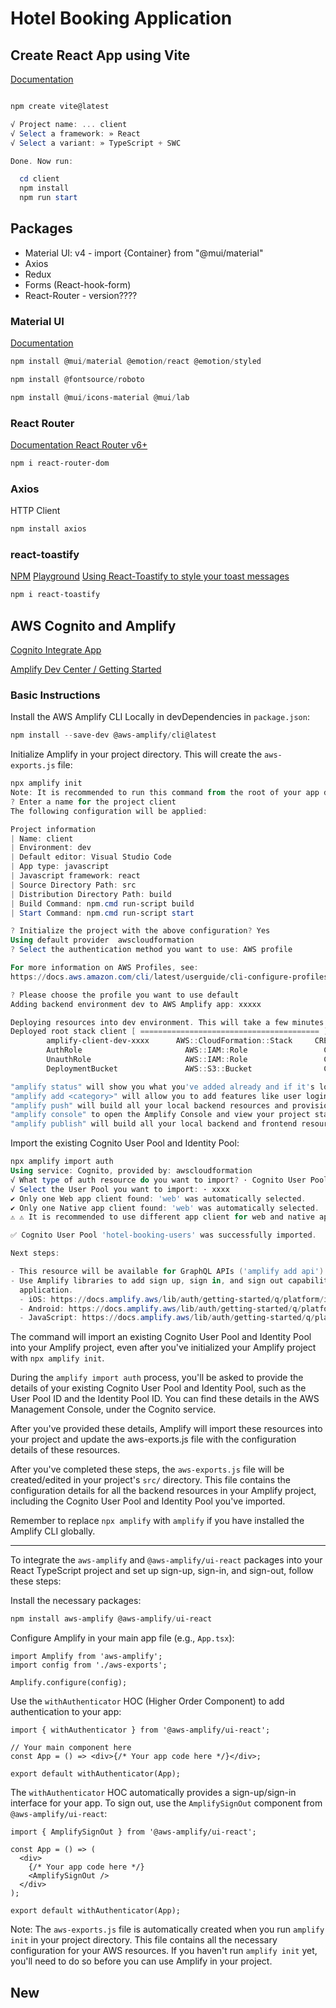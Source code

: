 # Hotel Booking Application

## Create React App using Vite

[Documentation](https://vitejs.dev/guide/)

```powershell

npm create vite@latest

√ Project name: ... client
√ Select a framework: » React
√ Select a variant: » TypeScript + SWC

Done. Now run:

  cd client
  npm install
  npm run start
```

## Packages

- Material UI: v4 - import {Container} from "@mui/material"
- Axios
- Redux
- Forms (React-hook-form)
- React-Router - version????

### Material UI

[Documentation](https://mui.com/material-ui/)

```powershell
npm install @mui/material @emotion/react @emotion/styled

npm install @fontsource/roboto

npm install @mui/icons-material @mui/lab

```

### React Router

[Documentation React Router v6+](https://reactrouter.com/en/main/start/overview)

```powershell
npm i react-router-dom
```

### Axios

HTTP Client

```powershell
npm install axios
```

### react-toastify

[NPM](https://www.npmjs.com/package/react-toastify)
[Playground](https://fkhadra.github.io/react-toastify/introduction/)
[Using React-Toastify to style your toast messages](https://blog.logrocket.com/using-react-toastify-style-toast-messages/)

```powershell
npm i react-toastify
```

## AWS Cognito and Amplify

[Cognito Integrate App](https://docs.aws.amazon.com/cognito/latest/developerguide/cognito-integrate-apps.html)

[Amplify Dev Center / Getting Started](https://ui.docs.amplify.aws/react/getting-started/installation)

### Basic Instructions

Install the AWS Amplify CLI Locally in devDependencies in `package.json`:

```powershell
npm install --save-dev @aws-amplify/cli@latest
```

Initialize Amplify in your project directory. This will create the `aws-exports.js` file:

```powershell
npx amplify init
Note: It is recommended to run this command from the root of your app directory
? Enter a name for the project client
The following configuration will be applied:

Project information
| Name: client
| Environment: dev
| Default editor: Visual Studio Code
| App type: javascript
| Javascript framework: react
| Source Directory Path: src
| Distribution Directory Path: build
| Build Command: npm.cmd run-script build
| Start Command: npm.cmd run-script start

? Initialize the project with the above configuration? Yes
Using default provider  awscloudformation
? Select the authentication method you want to use: AWS profile

For more information on AWS Profiles, see:
https://docs.aws.amazon.com/cli/latest/userguide/cli-configure-profiles.html

? Please choose the profile you want to use default
Adding backend environment dev to AWS Amplify app: xxxxx

Deploying resources into dev environment. This will take a few minutes. ⠙
Deployed root stack client [ ======================================== ] 4/4
        amplify-client-dev-xxxx      AWS::CloudFormation::Stack     CREATE_COMPLETE                Thu Feb 15
        AuthRole                       AWS::IAM::Role                 CREATE_COMPLETE                Thu Feb 15
        UnauthRole                     AWS::IAM::Role                 CREATE_COMPLETE                Thu Feb 15
        DeploymentBucket               AWS::S3::Bucket                CREATE_COMPLETE                Thu Feb 15

"amplify status" will show you what you've added already and if it's locally configured or deployed
"amplify add <category>" will allow you to add features like user login or a backend API
"amplify push" will build all your local backend resources and provision it in the cloud
"amplify console" to open the Amplify Console and view your project status
"amplify publish" will build all your local backend and frontend resources (if you have hosting category added) and provision it in the cloud
```

Import the existing Cognito User Pool and Identity Pool:

```powershell
npx amplify import auth
Using service: Cognito, provided by: awscloudformation
√ What type of auth resource do you want to import? · Cognito User Pool only
√ Select the User Pool you want to import: · xxxx
✔ Only one Web app client found: 'web' was automatically selected.
✔ Only one Native app client found: 'web' was automatically selected.
⚠️ ⚠️ It is recommended to use different app client for web and native application.

✅ Cognito User Pool 'hotel-booking-users' was successfully imported.

Next steps:

- This resource will be available for GraphQL APIs ('amplify add api')
- Use Amplify libraries to add sign up, sign in, and sign out capabilities to your client
  application.
  - iOS: https://docs.amplify.aws/lib/auth/getting-started/q/platform/ios
  - Android: https://docs.amplify.aws/lib/auth/getting-started/q/platform/android
  - JavaScript: https://docs.amplify.aws/lib/auth/getting-started/q/platform/js
```

The command will import an existing Cognito User Pool and Identity Pool into your Amplify project, even after you've initialized your Amplify project with `npx amplify init`.

During the `amplify import auth` process, you'll be asked to provide the details of your existing Cognito User Pool and Identity Pool, such as the User Pool ID and the Identity Pool ID. You can find these details in the AWS Management Console, under the Cognito service.

After you've provided these details, Amplify will import these resources into your project and update the aws-exports.js file with the configuration details of these resources.

After you've completed these steps, the `aws-exports.js` file will be created/edited in your project's `src/` directory. This file contains the configuration details for all the backend resources in your Amplify project, including the Cognito User Pool and Identity Pool you've imported.

Remember to replace `npx amplify` with `amplify` if you have installed the Amplify CLI globally.

---

To integrate the `aws-amplify` and `@aws-amplify/ui-react` packages into your React TypeScript project and set up sign-up, sign-in, and sign-out, follow these steps:

Install the necessary packages:

```powershell
npm install aws-amplify @aws-amplify/ui-react
```

Configure Amplify in your main app file (e.g., `App.tsx`):

```tsx
import Amplify from 'aws-amplify';
import config from './aws-exports';

Amplify.configure(config);
```

Use the `withAuthenticator` HOC (Higher Order Component) to add authentication to your app:

```tsx
import { withAuthenticator } from '@aws-amplify/ui-react';

// Your main component here
const App = () => <div>{/* Your app code here */}</div>;

export default withAuthenticator(App);
```

The `withAuthenticator` HOC automatically provides a sign-up/sign-in interface for your app. To sign out, use the `AmplifySignOut` component from `@aws-amplify/ui-react`:

```tsx
import { AmplifySignOut } from '@aws-amplify/ui-react';

const App = () => (
  <div>
    {/* Your app code here */}
    <AmplifySignOut />
  </div>
);

export default withAuthenticator(App);
```

Note: The `aws-exports.js` file is automatically created when you run `amplify init` in your project directory. This file contains all the necessary configuration for your AWS resources. If you haven't run `amplify init` yet, you'll need to do so before you can use Amplify in your project.

## New
